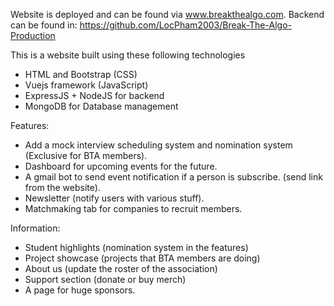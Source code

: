 Website is deployed and can be found via www.breakthealgo.com. Backend can be found in: https://github.com/LocPham2003/Break-The-Algo-Production

This is a website built using these following technologies
- HTML and Bootstrap (CSS)
- Vuejs framework (JavaScript)
- ExpressJS + NodeJS for backend
- MongoDB for Database management

Features:
- Add a mock interview scheduling system and nomination system (Exclusive for BTA members).
- Dashboard for upcoming events for the future.    
- A gmail bot to send event notification if a person is subscribe. (send link from the website).
- Newsletter (notify users with various stuff).
- Matchmaking tab for companies to recruit members.

Information:
- Student highlights (nomination system in the features)
- Project showcase (projects that BTA members are doing)
- About us (update the roster of the association)
- Support section (donate or buy merch)
- A page for huge sponsors.

